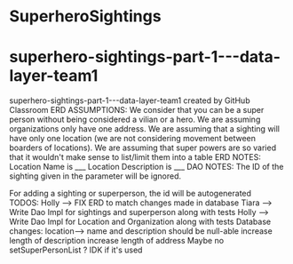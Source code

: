 # SuperheroSightings
# superhero-sightings-part-1---data-layer-team1
superhero-sightings-part-1---data-layer-team1 created by GitHub Classroom
ERD ASSUMPTIONS:
  We consider that you can be a super person without being considered a vilian or a hero.
  We are assuming organizations only have one address.
  We are assuming that a sighting will have only one location (we are not considering movement between boarders of locations).
  We are assuming that super powers are so varied that it wouldn't make sense to list/limit them into a table
ERD NOTES:
	Location Name is ___
	Location Description is ___
DAO NOTES:
    The ID of the sighting given in the parameter will be ignored.
  
  For adding a sighting or superperson, the id will be autogenerated	
TODOS:
  Holly --> FIX ERD to match changes made in database
  Tiara --> Write Dao Impl for sightings and superperson along with tests
  Holly --> Write Dao Impl for Location and Organization along with tests
	Database changes:
	location--> name and description should be null-able
	increase length of description
	increase length of address
  Maybe no setSuperPersonList ? IDK if it's used
